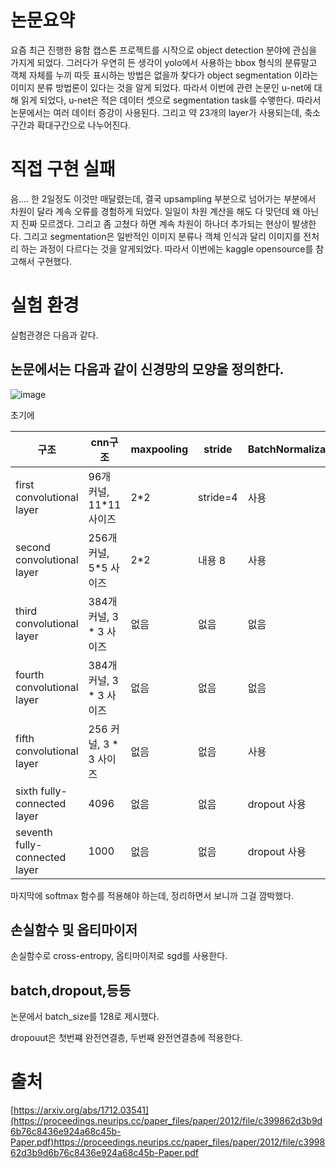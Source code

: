 # 논문요약
요즘 최근 진행한 융함 캡스톤 프로젝트를 시작으로 object detection 분야에 관심을 가지게 되었다. 그러다가 우연히 든 생각이 yolo에서 사용하는 bbox 형식의 분류말고 객체 자체를 누끼 따듯 표시하는 방법은 없을까 찾다가 object segmentation 이라는 이미지 분류 방법론이 있다는 것을 알게 되었다. 따라서 이번에 관련 논문인 u-net에 대해 읽게 되었다, u-net은 적은 데이터 셋으로 segmentation task를 수앻한다. 따라서 논문에서는 여러 데이터 증강이 사용된다. 그리고 약 23개의 layer가 사용되는데, 축소 구간과 확대구간으로 나누어진다.

# 직접 구현 실패
음.... 한 2일정도 이것만 매달렸는데, 결국 upsampling 부분으로 넘어가는 부분에서 차원이 달라 계속 오류를 경험하게 되었다. 일일이 차원 계산을 해도 다 맞던데 왜 아닌지 진짜 모르겠다. 그리고 좀 고쳤다 하면 계속 차원이 하나더 추가되는 현상이 발생한다. 그리고 segmentation은 일반적인 이미지 분류나 객체 인식과 달리 이미지를 전처리 하는 과정이 다르다는 것을 알게되었다. 따라서 이번에는 kaggle opensource를 참고해서 구현했다.


# 실험 환경

실험관경은 다음과 같다.
## 논문에서는 다음과 같이 신경망의 모양을 정의한다. 

![image](https://github.com/stockmanager1/ml-paper-review/assets/95357946/addb67df-056e-4b54-976a-68b2fa3fe09e)


초기에 
  
|구조|cnn구조|maxpooling|stride|BatchNormalization|
|---|---|---|---|---|
|first convolutional layer|96개 커널, 11*11 사이즈|2*2|stride=4|사용|
|second convolutional layer|256개 커널, 5*5 사이즈|2*2|내용 8|사용|
|third convolutional layer|384개 커널, 3 * 3 사이즈|없음|없음|없음|
|fourth convolutional layer|384개 커널, 3 * 3 사이즈|없음|없음|없음|
|fifth convolutional layer|256 커널, 3 * 3 사이즈|없음|없음|사용|
|sixth fully-connected layer|4096|없음|없음|dropout 사용|
|seventh fully-connected layer|1000|없음|없음|dropout 사용|


마지막에 softmax 함수를 적용해야 하는데, 정리하면서 보니까 그걸 깜박했다. 
## 손실함수 및 옵티마이저
손실함수로 cross-entropy, 옵티마이저로 sgd를 사용한다.

## batch,dropout,등등
 논문에서 batch_size를 128로 제시했다.

 dropouut은 첫번쨰 완전연결층, 두번째 완전연결층에 적용한다.


# 출처
[https://arxiv.org/abs/1712.03541](https://proceedings.neurips.cc/paper_files/paper/2012/file/c399862d3b9d6b76c8436e924a68c45b-Paper.pdf)https://proceedings.neurips.cc/paper_files/paper/2012/file/c399862d3b9d6b76c8436e924a68c45b-Paper.pdf
